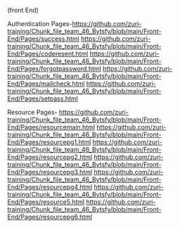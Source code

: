 (front End)

Authentication Pages-https://github.com/zuri-training/Chunk_file_team_46_Bytsfy/blob/main/Front-End/Pages/success.html
                    https://github.com/zuri-training/Chunk_file_team_46_Bytsfy/blob/main/Front-End/Pages/coderesent.html
                    https://github.com/zuri-training/Chunk_file_team_46_Bytsfy/blob/main/Front-End/Pages/forgotpassword.html
                    https://github.com/zuri-training/Chunk_file_team_46_Bytsfy/blob/main/Front-End/Pages/mailcheck.html
                    https://github.com/zuri-training/Chunk_file_team_46_Bytsfy/blob/main/Front-End/Pages/setpass.html

Resource Pages- https://github.com/zuri-training/Chunk_file_team_46_Bytsfy/blob/main/Front-End/Pages/resourcemain.html
                https://github.com/zuri-training/Chunk_file_team_46_Bytsfy/blob/main/Front-End/Pages/resourcepg1.html
                https://github.com/zuri-training/Chunk_file_team_46_Bytsfy/blob/main/Front-End/Pages/resourcepg2.html
                https://github.com/zuri-training/Chunk_file_team_46_Bytsfy/blob/main/Front-End/Pages/resourcepg3.html
                https://github.com/zuri-training/Chunk_file_team_46_Bytsfy/blob/main/Front-End/Pages/resourcepg4.html
                https://github.com/zuri-training/Chunk_file_team_46_Bytsfy/blob/main/Front-End/Pages/resource5.html
                https://github.com/zuri-training/Chunk_file_team_46_Bytsfy/blob/main/Front-End/Pages/resourcepg6.html
